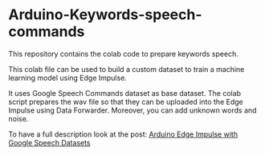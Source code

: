 # Arduino-Keywords-speech-commands
This repository contains the colab code to prepare keywords speech.

This colab file can be used to build a custom dataset to train a machine learning model using Edge Impulse.

It uses Google Speech Commands dataset as base dataset. The colab script prepares the wav file so that they can be uploaded into the Edge Impulse using Data Forwarder. Moreover, you can add unknown words and noise.

To have a full description look at the post: [Arduino Edge Impulse with Google Speech Datasets](https://www.survivingwithandroid.com/arduino-edge-impulse-google-keywords-dataset/)
